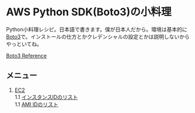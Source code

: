 # AWS Python SDK(Boto3)の小料理
Python小料理レシピ。日本語で書きます。僕が日本人だから。環境は基本的に[Boto3](https://aws.amazon.com/jp/sdk-for-python/ "Boto3")で。インストールの仕方とかクレデンシャルの設定とかは説明しないからやっといてね。  

[Boto3 Reference](https://boto3.amazonaws.com/v1/documentation/api/latest/reference/services/index.html)

## メニュー
1. [EC2](./ec2)  
    1.1 [インスタンスIDのリスト](./ec2/list_instance_id)  
    1.1 [AMI IDのリスト](./ec2/list_ami_id)  